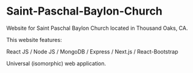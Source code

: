 # Saint-Paschal-Baylon-Church
Website for Saint Paschal Baylon Church located in Thousand Oaks, CA. 

This website features:

React JS / Node JS / MongoDB /  Express / Next.js / React-Bootstrap 

Universal (isomorphic) web application.
